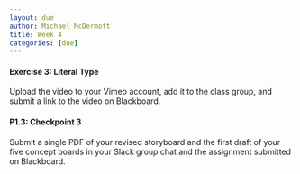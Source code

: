 ```yaml
---
layout: due
author: Michael McDermott
title: Week 4
categories: [due]
---
```

#### Exercise 3: Literal Type
Upload the video to your Vimeo account, add it to the class group, and submit a link to the video on Blackboard.

#### P1.3: Checkpoint 3
Submit a single PDF of your revised storyboard and the first draft of your five concept boards in your Slack group chat and the assignment submitted on Blackboard.
